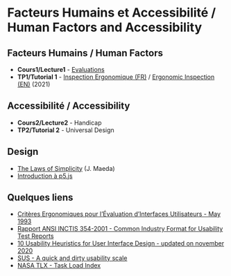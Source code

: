 # Facteurs Humains et Accessibilité / Human Factors and Accessibility
## Facteurs Humains  / Human Factors
* **Cours1/Lecture1** - [Evaluation<ins>s</ins>](https://github.com/truillet/upssitech/blob/master/SRI/3A/FH/Cours/%5BFH%5D_Evaluations.pdf)
* **TP1/Tutorial 1** - [Inspection Ergonomique (FR)](https://github.com/truillet/upssitech/blob/master/SRI/3A/FH/TP/TP1_FH_Inspection_Ergonomique.pdf) / [Ergonomic Inspection (EN)](https://github.com/truillet/upssitech/blob/master/SRI/3A/FH/TP/T1_HF_Ergonomic_Inspection.pdf) (2021)

## Accessibilité / Accessibility
* **Cours2/Lecture2** - Handicap
*  **TP2/Tutorial 2** - Universal Design

## Design
* [The Laws of Simplicity](https://github.com/truillet/upssitech/blob/master/SRI/3A/FH/Cours/The_Laws_of_Simplicity.pdf) (J. Maeda)
* [Introduction à p5.js](https://github.com/truillet/upssitech/blob/master/SRI/3A/FH/Cours/p5js.pdf)

## Quelques liens
*  [Critères Ergonomiques pour l’Évaluation d’Interfaces Utilisateurs - May 1993](https://hal.inria.fr/inria-00070012/document)
* [Rapport ANSI INCTIS 354-2001 - Common Industry Format for Usability Test Reports](https://webstore.ansi.org/Standards/INCITS/ANSIINCITS3542001)
* [10 Usability Heuristics for User Interface Design - updated on november 2020](https://www.nngroup.com/articles/ten-usability-heuristics)
* [SUS - A quick and dirty usability scale](https://hell.meiert.org/core/pdf/sus.pdf)
* [NASA TLX - Task Load Index](https://humansystems.arc.nasa.gov/groups/TLX)
